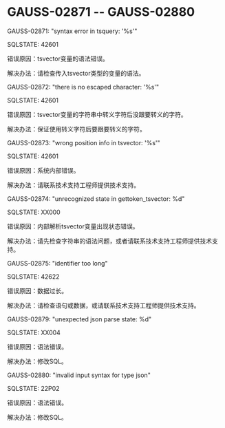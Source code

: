 # GAUSS-02871 -- GAUSS-02880

GAUSS-02871: "syntax error in tsquery: '%s'"

SQLSTATE: 42601

错误原因：tsvector变量的语法错误。

解决办法：请检查传入tsvector类型的变量的语法。

GAUSS-02872: "there is no escaped character: '%s'"

SQLSTATE: 42601

错误原因：tsvector变量的字符串中转义字符后没跟要转义的字符。

解决办法：保证使用转义字符后要跟要转义的字符。

GAUSS-02873: "wrong position info in tsvector: '%s'"

SQLSTATE: 42601

错误原因：系统内部错误。

解决办法：请联系技术支持工程师提供技术支持。

GAUSS-02874: "unrecognized state in gettoken\_tsvector: %d"

SQLSTATE: XX000

错误原因：内部解析tsvector变量出现状态错误。

解决办法：请先检查字符串的语法问题，或者请联系技术支持工程师提供技术支持。

GAUSS-02875: "identifier too long"

SQLSTATE: 42622

错误原因：数据过长。

解决办法：请检查语句或数据，或请联系技术支持工程师提供技术支持。

GAUSS-02879: "unexpected json parse state: %d"

SQLSTATE: XX004

错误原因：语法错误。

解决办法：修改SQL。

GAUSS-02880: "invalid input syntax for type json"

SQLSTATE: 22P02

错误原因：语法错误。

解决办法：修改SQL。
